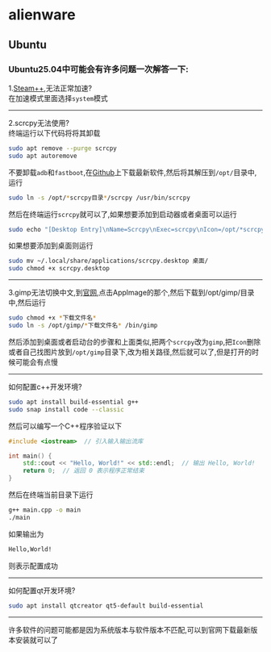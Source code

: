 # alienware  
## Ubuntu  
### Ubuntu25.04中可能会有许多问题一次解答一下:  
1.[Steam++](https://steampp.net),无法正常加速?  
在加速模式里面选择```system```模式  

---
2.scrcpy无法使用?  
终端运行以下代码将将其卸载  
```bash
sudo apt remove --purge scrcpy
sudo apt autoremove
```
不要卸载```adb```和```fastboot```,在[Github](https://github.com)上下载最新软件,然后将其解压到```/opt/```目录中,运行  
```bash
sudo ln -s /opt/*scrcpy目录*/scrcpy /usr/bin/scrcpy
```
然后在终端运行```scrcpy```就可以了,如果想要添加到启动器或者桌面可以运行  
```bash
sudo echo "[Desktop Entry]\nName=Scrcpy\nExec=scrcpy\nIcon=/opt/*scrcpy目录*/icon.png\nTerminal=false\nType=Application" >> ~/.local/share/applications/scrcpy.desktop
```
如果想要添加到桌面则运行  
```bash
sudo mv ~/.local/share/applications/scrcpy.desktop 桌面/
sudo chmod +x scrcpy.desktop
```

---
3.gimp无法切换中文,到[官网](https://www.gimp.org/downloads/),点击Applmage的那个,然后下载到/opt/gimp/目录中,然后运行  
```bash
sudo chmod +x *下载文件名*
sudo ln -s /opt/gimp/*下载文件名* /bin/gimp
```
然后添加到桌面或者启动台的步骤和上面类似,把两个```scrcpy```改为```gimp```,把```Icon```删除或者自己找图片放到```/opt/gimp```目录下,改为相关路径,然后就可以了,但是打开的时候可能会有点慢  

---
如何配置c++开发环境?  
```bash
sudo apt install build-essential g++
sudo snap install code --classic
```
然后可以编写一个C++程序验证以下
```cpp
#include <iostream>  // 引入输入输出流库

int main() {
    std::cout << "Hello, World!" << std::endl;  // 输出 Hello, World!
    return 0;  // 返回 0 表示程序正常结束
}
```
然后在终端当前目录下运行  
```bash
g++ main.cpp -o main
./main
```
如果输出为
```bash
Hello,World!
```
则表示配置成功

---
如何配置qt开发环境?  
```bash
sudo apt install qtcreator qt5-default build-essential
```

---
许多软件的问题可能都是因为系统版本与软件版本不匹配,可以到官网下载最新版本安装就可以了
